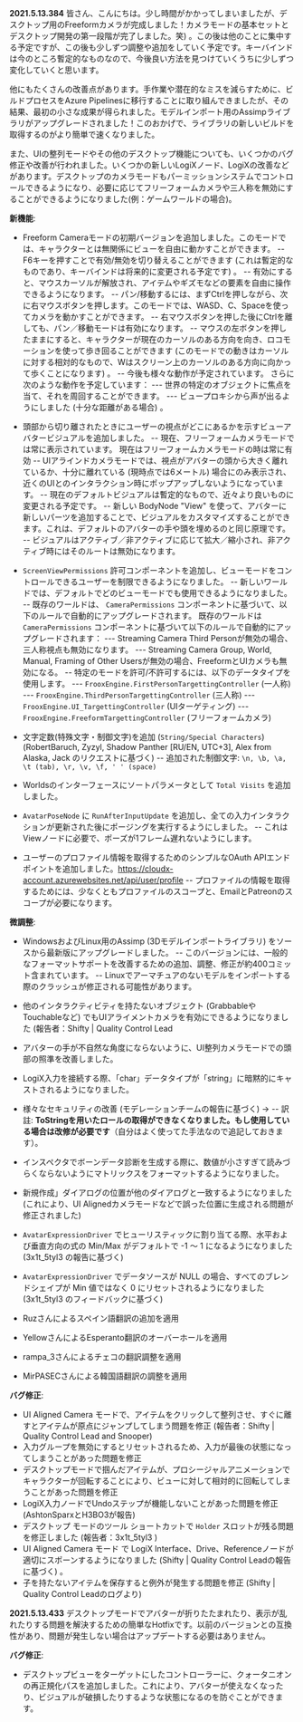 **2021.5.13.384**
皆さん、こんにちは。少し時間がかかってしまいましたが、デスクトップ用のFreeformカメラが完成しました！カメラモードの基本セットとデスクトップ開発の第一段階が完了しました。笑) 。この後は他のことに集中する予定ですが、この後も少しずつ調整や追加をしていく予定です。キーバインドは今のところ暫定的なものなので、今後良い方法を見つけていくうちに少しずつ変化していくと思います。

他にもたくさんの改善点があります。手作業や潜在的なミスを減らすために、ビルドプロセスをAzure Pipelinesに移行することに取り組んできましたが、その結果、最初の小さな成果が得られました。モデルインポート用のAssimpライブラリがアップグレードされました！このおかげで、ライブラリの新しいビルドを取得するのがより簡単で速くなりました。

また、UIの整列モードやその他のデスクトップ機能についても、いくつかのバグ修正や改善が行われました。いくつかの新しいLogiXノード、LogiXの改善などがあります。デスクトップのカメラモードもパーミッションシステムでコントロールできるようになり、必要に応じてフリーフォームカメラや三人称を無効にすることができるようになりました(例：ゲームワールドの場合)。

**新機能**:
- Freeform Cameraモードの初期バージョンを追加しました。このモードでは、キャラクターとは無関係にビューを自由に動かすことができます。
-- F6キーを押すことで有効/無効を切り替えることができます (これは暫定的なものであり、キーバインドは将来的に変更される予定です) 。
-- 有効にすると、マウスカーソルが解放され、アイテムやギズモなどの要素を自由に操作できるようになります。
-- パン/移動するには、まずCtrlを押しながら、次に右マウスボタンを押します。このモードでは、WASD、C、Spaceを使ってカメラを動かすことができます。
-- 右マウスボタンを押した後にCtrlを離しても、パン／移動モードは有効になります。
-- マウスの左ボタンを押したままにすると、キャラクターが現在のカーソルのある方向を向き、ロコモーションを使って歩き回ることができます (このモードでの動きはカーソルに対する相対的なもので、Wはスクリーン上のカーソルのある方向に向かって歩くことになります) 。
-- 今後も様々な動作が予定されています。
さらに次のような動作を予定しています： --- 世界の特定のオブジェクトに焦点を当て、それを周回することができます。
--- ビュープロキシから声が出るようにしました (十分な距離がある場合) 。

- 頭部から切り離されたときにユーザーの視点がどこにあるかを示すビューアバタービジュアルを追加しました。
-- 現在、フリーフォームカメラモードでは常に表示されています。
現在はフリーフォームカメラモードの時は常に有効 -- UIアラインドカメラモードでは、視点がアバターの頭から大きく離れているか、十分に離れている (現時点では6メートル) 場合にのみ表示され、近くのUIとのインタラクション時にポップアップしないようになっています。
-- 現在のデフォルトビジュアルは暫定的なもので、近々より良いものに変更される予定です。
-- 新しい BodyNode "View" を使って、アバターに新しいパーツを追加することで、ビジュアルをカスタマイズすることができます。これは、デフォルトのアバターの手や頭を埋めるのと同じ原理です。
-- ビジュアルはアクティブ／非アクティブに応じて拡大／縮小され、非アクティブ時にはそのルートは無効になります。
- `ScreenViewPermissions` 許可コンポーネントを追加し、ビューモードをコントロールできるユーザーを制限できるようになりました。
-- 新しいワールドでは、デフォルトでどのビューモードでも使用できるようになりました。
-- 既存のワールドは、 `CameraPermissions` コンポーネントに基づいて、以下のルールで自動的にアップグレードされます。
既存のワールドは `CameraPermissions` コンポーネントに基づいて以下のルールで自動的にアップグレードされます： --- Streaming Camera Third Personが無効の場合、三人称視点も無効になります。
--- Streaming Camera Group, World, Manual, Framing of Other Usersが無効の場合、FreeformとUIカメラも無効になる。
-- 特定のモードを許可/不許可するには、以下のデータタイプを使用します。
--- `FrooxEngine.FirstPersonTargettingController` (一人称)
--- `FrooxEngine.ThirdPersonTargettingController` (三人称)
--- `FrooxEngine.UI_TargettingController` (UIターゲティング)
--- `FrooxEngine.FreeformTargettingController` (フリーフォームカメラ)

- 文字定数(特殊文字・制御文字)を追加 (`String/Special Characters`)  (RobertBaruch, Zyzyl, Shadow Panther [RU/EN, UTC+3], Alex from Alaska, Jack のリクエストに基づく)
-- 追加された制御文字: `\n, \b, \a, \t (tab), \r, \v, \f, ' ' (space)`
- Worldsのインターフェースにソートパラメータとして `Total Visits` を追加しました。
- `AvatarPoseNode` に `RunAfterInputUpdate` を追加し、全ての入力インタラクションが更新された後にポージングを実行するようにしました。
-- これはViewノードに必要で、ポーズが1フレーム遅れないようにします。
- ユーザーのプロファイル情報を取得するためのシンプルなOAuth APIエンドポイントを追加しました。https://cloudx-account.azurewebsites.net/api/user/profile 
-- プロファイルの情報を取得するためには、少なくともプロファイルのスコープと、EmailとPatreonのスコープが必要になります。

**微調整**:
- WindowsおよびLinux用のAssimp (3Dモデルインポートライブラリ) をソースから最新版にアップグレードしました。
-- このバージョンには、一般的なフォーマットサポートを改善するための追加、調整、修正が約400コミット含まれています。
-- Linuxでアーマチュアのないモデルをインポートする際のクラッシュが修正される可能性があります。
- 他のインタラクティビティを持たないオブジェクト (GrabbableやTouchableなど) でもUIアライメントカメラを有効にできるようになりました (報告者：Shifty | Quality Control Lead
- アバターの手が不自然な角度にならないように、UI整列カメラモードでの頭部の照準を改善しました。
- LogiX入力を接続する際、「char」データタイプが「string」に暗黙的にキャストされるようになりました。
- 様々なセキュリティの改善 (モデレーションチームの報告に基づく)  -> 
-- 訳註: **ToStringを用いたロールの取得ができなくなりました。もし使用している場合は改修が必要です**（自分はよく使ってた手法なので追記しておきます）。
- インスペクタでボーンデータ診断を生成する際に、数値が小さすぎて読みづらくならないようにマトリックスをフォーマットするようになりました。
- 新規作成」ダイアログの位置が他のダイアログと一致するようになりました(これにより、UI Alignedカメラモードなどで誤った位置に生成される問題が修正されました)
- `AvatarExpressionDriver` でヒューリスティックに割り当てる際、水平および垂直方向の式の Min/Max がデフォルトで -1 ～ 1 になるようになりました (3x1t_5tyl3 の報告に基づく)
- `AvatarExpressionDriver` でデータソースが NULL の場合、すべてのブレンドシェイプが Min 値ではなく 0 にリセットされるようになりました (3x1t_5tyl3 のフィードバックに基づく)

- Ruzさんによるスペイン語翻訳の追加を適用
- YellowさんによるEsperanto翻訳のオーバーホールを適用
- rampa_3さんによるチェコの翻訳調整を適用
- MirPASECさんによる韓国語翻訳の調整を適用

**バグ修正**:
- UI Aligned Camera モードで、アイテムをクリックして整列させ、すぐに離すとアイテムが原点にジャンプしてしまう問題を修正 (報告者：Shifty | Quality Control Lead and Snooper)
- 入力グループを無効にするとリセットされるため、入力が最後の状態になってしまうことがあった問題を修正
- デスクトップモードで掴んだアイテムが、プロシージャルアニメーションでキャラクターが回転することにより、ビューに対して相対的に回転してしまうことがあった問題を修正
- LogiX入力ノードでUndoステップが機能しないことがあった問題を修正 (AshtonSparxとH3BO3が報告)
- デスクトップ モードのツール ショートカットで `Holder` スロットが残る問題を修正しました (報告者：3x1t_5tyl3 )
- UI Aligned Camera モード で LogiX Interface、Drive、Referenceノードが適切にスポーンするようになりました (Shifty | Quality Control Leadの報告に基づく) 。
- 子を持たないアイテムを保存すると例外が発生する問題を修正 (Shifty | Quality Control Leadのログより)

**2021.5.13.433**
デスクトップモードでアバターが折りたたまれたり、表示が乱れたりする問題を解決するための簡単なHotfixです。以前のバージョンとの互換性があり、問題が発生しない場合はアップデートする必要はありません。

**バグ修正**:
- デスクトップビューをターゲットにしたコントローラーに、クォータニオンの再正規化パスを追加しました。これにより、アバターが使えなくなったり、ビジュアルが破損したりするような状態になるのを防ぐことができます。
